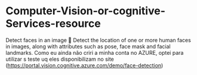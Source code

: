 # Computer-Vision-or-cognitive-Services-resource
Detect faces in an image  Detect the location of one or more human faces in images, along with attributes such as pose, face mask and facial landmarks.
Como eu ainda não criri a minha conta no AZURE, optei para utilizar s teste uq eles disponibilizam no site (https://portal.vision.cognitive.azure.com/demo/face-detection)
